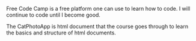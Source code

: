 Free Code Camp is a free platform one can use to learn how to code. I will continue to code until I become good.

The CatPhotoApp is html document that the course goes through to learn the basics and structure of html documents.